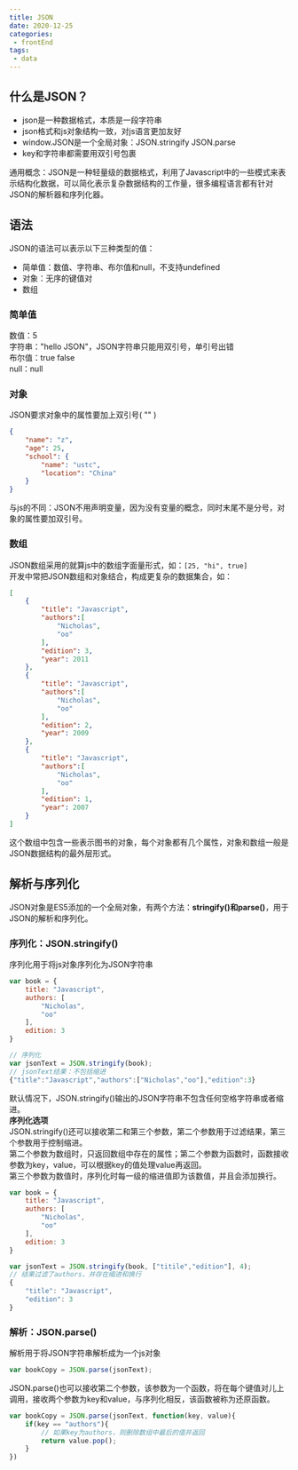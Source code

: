 ```yaml
---
title: JSON
date: 2020-12-25
categories:
 - frontEnd
tags:
 - data
---
```

## 什么是JSON？  
* json是一种数据格式，本质是一段字符串  
* json格式和js对象结构一致，对js语言更加友好  
* window.JSON是一个全局对象：JSON.stringify  JSON.parse  
* key和字符串都需要用双引号包裹  

通用概念：JSON是一种轻量级的数据格式，利用了Javascript中的一些模式来表示结构化数据，可以简化表示复杂数据结构的工作量，很多编程语言都有针对JSON的解析器和序列化器。

## 语法
JSON的语法可以表示以下三种类型的值：  
* 简单值：数值、字符串、布尔值和null，不支持undefined
* 对象：无序的键值对
* 数组
### 简单值
数值：5  
字符串："hello JSON"，JSON字符串只能用双引号，单引号出错  
布尔值：true false  
null：null
### 对象
JSON要求对象中的属性要加上双引号( "" )  
```json
{
    "name": "z",
    "age": 25,
    "school": {
        "name": "ustc",
        "location": "China"
    }
}
```
与js的不同：JSON不用声明变量，因为没有变量的概念，同时末尾不是分号，对象的属性要加双引号。
### 数组
JSON数组采用的就算js中的数组字面量形式，如：`[25, "hi", true]`  
开发中常把JSON数组和对象结合，构成更复杂的数据集合，如：
```json
[
    {
        "title": "Javascript",
        "authors":[
            "Nicholas",
            "oo"
        ],
        "edition": 3,
        "year": 2011
    },
    {
        "title": "Javascript",
        "authors":[
            "Nicholas",
            "oo"
        ],
        "edition": 2,
        "year": 2009
    },
    {
        "title": "Javascript",
        "authors":[
            "Nicholas",
            "oo"
        ],
        "edition": 1,
        "year": 2007
    }
]
```
这个数组中包含一些表示图书的对象，每个对象都有几个属性，对象和数组一般是JSON数据结构的最外层形式。

## 解析与序列化
JSON对象是ES5添加的一个全局对象，有两个方法：**stringify()**和**parse()**，用于JSON的解析和序列化。  
### 序列化：JSON.stringify()
序列化用于将js对象序列化为JSON字符串
```js
var book = {
    title: "Javascript",
    authors: [
        "Nicholas",
        "oo"
    ],
    edition: 3
}

// 序列化
var jsonText = JSON.stringify(book);
// jsonText结果：不包括缩进
{"title":"Javascript","authors":["Nicholas","oo"],"edition":3}
```
默认情况下，JSON.stringify()输出的JSON字符串不包含任何空格字符串或者缩进。  
**序列化选项**  
JSON.stringify()还可以接收第二和第三个参数，第二个参数用于过滤结果，第三个参数用于控制缩进。  
第二个参数为数组时，只返回数组中存在的属性；第二个参数为函数时，函数接收参数为key，value，可以根据key的值处理value再返回。  
第三个参数为数值时，序列化时每一级的缩进值即为该数值，并且会添加换行。
```js
var book = {
    title: "Javascript",
    authors: [
        "Nicholas",
        "oo"
    ],
    edition: 3
}

var jsonText = JSON.stringify(book, ["titile","edition"], 4);
// 结果过滤了authors，并存在缩进和换行
{
    "title": "Javascript",
    "edition": 3
}
```
### 解析：JSON.parse()
解析用于将JSON字符串解析成为一个js对象
```js
var bookCopy = JSON.parse(jsonText);
```
JSON.parse()也可以接收第二个参数，该参数为一个函数，将在每个键值对儿上调用，接收两个参数为key和value，与序列化相反，该函数被称为还原函数。
```js
var bookCopy = JSON.parse(jsonText, function(key, value){
    if(key == "authors"){
        // 如果key为authors，则删除数组中最后的值并返回
        return value.pop();
    }
})
```
